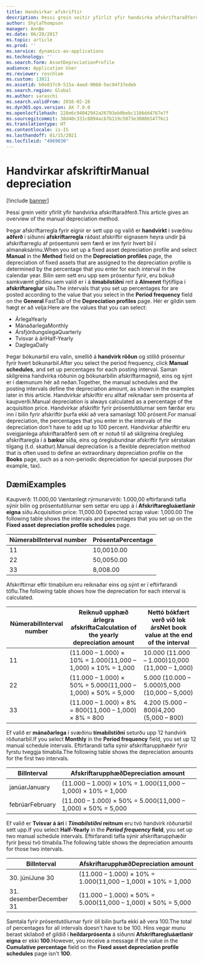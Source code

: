 ```yaml
---
title: Handvirkar afskriftir
description: Þessi grein veitir yfirlit yfir handvirka afskriftaraðferð.
author: ShylaThompson
manager: AnnBe
ms.date: 06/20/2017
ms.topic: article
ms.prod: ''
ms.service: dynamics-ax-applications
ms.technology: ''
ms.search.form: AssetDepreciationProfile
audience: Application User
ms.reviewer: roschlom
ms.custom: 13811
ms.assetid: b0e837c9-515a-4aed-9060-5ec94f37edeb
ms.search.region: Global
ms.author: saraschi
ms.search.validFrom: 2016-02-28
ms.dyn365.ops.version: AX 7.0.0
ms.openlocfilehash: 228e6c94042942a26793eb0bebc1186dd4767e7f
ms.sourcegitcommit: 38d40c331c8894acb7b119c5073e3088b54776c1
ms.translationtype: HT
ms.contentlocale: is-IS
ms.lasthandoff: 01/15/2021
ms.locfileid: "4969030"
---
```

# <a name="manual-depreciation"></a><span data-ttu-id="7abe3-103">Handvirkar afskriftir</span><span class="sxs-lookup"><span data-stu-id="7abe3-103">Manual depreciation</span></span>

[!include [banner](../includes/banner.md)]

<span data-ttu-id="7abe3-104">Þessi grein veitir yfirlit yfir handvirka afskriftaraðferð.</span><span class="sxs-lookup"><span data-stu-id="7abe3-104">This article gives an overview of the manual depreciation method.</span></span>

<span data-ttu-id="7abe3-105">Þegar afskriftarregla fyrir eignir er sett upp og valið er **handvirkt** í svæðinu **aðferð** í síðunni **afskriftarregla** ráðast afskriftir eignasem heyra undir þá afskriftarreglu af prósentunni sem færð er inn fyrir hvert bil í almanaksárinu.</span><span class="sxs-lookup"><span data-stu-id="7abe3-105">When you set up a fixed asset depreciation profile and select **Manual** in the **Method** field on the **Depreciation profiles** page, the depreciation of fixed assets that are assigned to the depreciation profile is determined by the percentage that you enter for each interval in the calendar year.</span></span> <span data-ttu-id="7abe3-106">Bilin sem sett eru upp sem prósentur fyrir, eru bókuð samkvæmt gildinu sem valið er í á **tímabilstíðni** reit á **Almennt** flýtiflipa í **afskriftareglur** síðu.</span><span class="sxs-lookup"><span data-stu-id="7abe3-106">The intervals that you set up percentages for are posted according to the value that you select in the **Period frequency** field on the **General** FastTab of the **Depreciation profiles** page.</span></span> <span data-ttu-id="7abe3-107">Hér er gildin sem hægt er að velja:</span><span class="sxs-lookup"><span data-stu-id="7abe3-107">Here are the values that you can select:</span></span>

-   <span data-ttu-id="7abe3-108">Árlega</span><span class="sxs-lookup"><span data-stu-id="7abe3-108">Yearly</span></span>
-   <span data-ttu-id="7abe3-109">Mánaðarlega</span><span class="sxs-lookup"><span data-stu-id="7abe3-109">Monthly</span></span>
-   <span data-ttu-id="7abe3-110">Ársfjórðungslega</span><span class="sxs-lookup"><span data-stu-id="7abe3-110">Quarterly</span></span>
-   <span data-ttu-id="7abe3-111">Tvisvar á ári</span><span class="sxs-lookup"><span data-stu-id="7abe3-111">Half-Yearly</span></span>
-   <span data-ttu-id="7abe3-112">Daglega</span><span class="sxs-lookup"><span data-stu-id="7abe3-112">Daily</span></span>

<span data-ttu-id="7abe3-113">Þegar bókunarbil eru valin, smellið á **handvirk röðun** og stillið prósentur fyrir hvert bókunarbil.</span><span class="sxs-lookup"><span data-stu-id="7abe3-113">After you select the period frequency, click **Manual schedules**, and set up percentages for each posting interval.</span></span> <span data-ttu-id="7abe3-114">Saman skilgreina handvirka röðunin og bókunarbilin afskriftarmagnið, eins og sýnt er í dæmunum hér að neðan.</span><span class="sxs-lookup"><span data-stu-id="7abe3-114">Together, the manual schedules and the posting intervals define the depreciation amount, as shown in the examples later in this article.</span></span> <span data-ttu-id="7abe3-115">Handvirkar afskriftir eru alltaf reiknaðar sem prósenta af kaupverði.</span><span class="sxs-lookup"><span data-stu-id="7abe3-115">Manual depreciation is always calculated as a percentage of the acquisition price.</span></span> <span data-ttu-id="7abe3-116">Handvirkar afskriftir fyrir prósentutölurnar sem færðar eru inn í bilin fyrir afskriftir þurfa ekki að vera samanlagt 100 prósent.</span><span class="sxs-lookup"><span data-stu-id="7abe3-116">For manual depreciation, the percentages that you enter in the intervals of the depreciation don't have to add up to 100 percent.</span></span> <span data-ttu-id="7abe3-117">Handvirkar afskriftir eru sveigjanlega afskriftaraðferð sem oft er notuð til að skilgreina óregluleg afskriftaregla í á **bækur** síða, eins og óreglubundnar afskriftir fyrir sérstakan tilgang (t.d. skattur).</span><span class="sxs-lookup"><span data-stu-id="7abe3-117">Manual depreciation is a flexible depreciation method that is often used to define an extraordinary depreciation profile on the **Books** page, such as a non-periodic depreciation for special purposes (for example, tax).</span></span>

## <a name="examples"></a><span data-ttu-id="7abe3-118">Dæmi</span><span class="sxs-lookup"><span data-stu-id="7abe3-118">Examples</span></span>
<span data-ttu-id="7abe3-119">Kaupverð: 11.000,00 Væntanlegt rýrnunarvirði: 1.000,00 eftirfarandi tafla sýnir bilin og prósentutölurnar sem settar eru upp á í **Afskriftaregluáætlanir eigna** síðu.</span><span class="sxs-lookup"><span data-stu-id="7abe3-119">Acquisition price: 11,000.00 Expected scrap value: 1,000.00 The following table shows the intervals and percentages that you set up on the **Fixed asset depreciation profile schedules** page.</span></span>

| <span data-ttu-id="7abe3-120">Númerabil</span><span class="sxs-lookup"><span data-stu-id="7abe3-120">Interval number</span></span> | <span data-ttu-id="7abe3-121">Prósenta</span><span class="sxs-lookup"><span data-stu-id="7abe3-121">Percentage</span></span> |
|-----------------|------------|
| <span data-ttu-id="7abe3-122">1</span><span class="sxs-lookup"><span data-stu-id="7abe3-122">1</span></span>               | <span data-ttu-id="7abe3-123">10,00</span><span class="sxs-lookup"><span data-stu-id="7abe3-123">10.00</span></span>      |
| <span data-ttu-id="7abe3-124">2</span><span class="sxs-lookup"><span data-stu-id="7abe3-124">2</span></span>               | <span data-ttu-id="7abe3-125">50,00</span><span class="sxs-lookup"><span data-stu-id="7abe3-125">50.00</span></span>      |
| <span data-ttu-id="7abe3-126">3</span><span class="sxs-lookup"><span data-stu-id="7abe3-126">3</span></span>               | <span data-ttu-id="7abe3-127">8,00</span><span class="sxs-lookup"><span data-stu-id="7abe3-127">8.00</span></span>       |

<span data-ttu-id="7abe3-128">Afskriftirnar eftir tímabilum eru reiknaðar eins og sýnt er í eftirfarandi töflu.</span><span class="sxs-lookup"><span data-stu-id="7abe3-128">The following table shows how the depreciation for each interval is calculated.</span></span>

|  <span data-ttu-id="7abe3-129">Númerabil</span><span class="sxs-lookup"><span data-stu-id="7abe3-129">Interval number</span></span> | <span data-ttu-id="7abe3-130">Reiknuð upphæð árlegra afskrifta</span><span class="sxs-lookup"><span data-stu-id="7abe3-130">Calculation of the yearly depreciation amount</span></span> | <span data-ttu-id="7abe3-131">Nettó bókfært verð við lok árs</span><span class="sxs-lookup"><span data-stu-id="7abe3-131">Net book value at the end of the interval</span></span> |
|------------------|-----------------------------------------------|-------------------------------------------|
| <span data-ttu-id="7abe3-132">1</span><span class="sxs-lookup"><span data-stu-id="7abe3-132">1</span></span>                | <span data-ttu-id="7abe3-133">(11.000 – 1.000) × 10% = 1.000</span><span class="sxs-lookup"><span data-stu-id="7abe3-133">(11,000 – 1,000) × 10% = 1,000</span></span>                | <span data-ttu-id="7abe3-134">10.000 (11.000 – 1.000)</span><span class="sxs-lookup"><span data-stu-id="7abe3-134">10,000 (11,000 – 1,000)</span></span>                   |
| <span data-ttu-id="7abe3-135">2</span><span class="sxs-lookup"><span data-stu-id="7abe3-135">2</span></span>                | <span data-ttu-id="7abe3-136">(11.000 – 1.000) × 50% = 5.000</span><span class="sxs-lookup"><span data-stu-id="7abe3-136">(11,000 – 1,000) × 50% = 5,000</span></span>                | <span data-ttu-id="7abe3-137">5.000 (10.000 – 5.000)</span><span class="sxs-lookup"><span data-stu-id="7abe3-137">5,000 (10,000 – 5,000)</span></span>                    |
| <span data-ttu-id="7abe3-138">3</span><span class="sxs-lookup"><span data-stu-id="7abe3-138">3</span></span>                | <span data-ttu-id="7abe3-139">(11.000 – 1.000) × 8% = 800</span><span class="sxs-lookup"><span data-stu-id="7abe3-139">(11,000 – 1,000) × 8% = 800</span></span>                   | <span data-ttu-id="7abe3-140">4.200 (5.000 – 800)</span><span class="sxs-lookup"><span data-stu-id="7abe3-140">4,200 (5,000 – 800)</span></span>                       |

<span data-ttu-id="7abe3-141">Ef valið er **mánaðarlega** í svæðinu **tímabilstíðni** seturðu upp 12 handvirk röðunarbil.</span><span class="sxs-lookup"><span data-stu-id="7abe3-141">If you select **Monthly** in the **Period frequency** field, you set up 12 manual schedule intervals.</span></span> <span data-ttu-id="7abe3-142">Eftirfarandi tafla sýnir afskriftarupphæðir fyrir fyrstu tveggja tímabila.</span><span class="sxs-lookup"><span data-stu-id="7abe3-142">The following table shows the depreciation amounts for the first two intervals.</span></span>

| <span data-ttu-id="7abe3-143">Bil</span><span class="sxs-lookup"><span data-stu-id="7abe3-143">Interval</span></span> | <span data-ttu-id="7abe3-144">Afskriftarupphæð</span><span class="sxs-lookup"><span data-stu-id="7abe3-144">Depreciation amount</span></span>            |
|----------|--------------------------------|
| <span data-ttu-id="7abe3-145">janúar</span><span class="sxs-lookup"><span data-stu-id="7abe3-145">January</span></span>  | <span data-ttu-id="7abe3-146">(11.000 – 1.000) × 10% = 1.000</span><span class="sxs-lookup"><span data-stu-id="7abe3-146">(11,000 – 1,000) × 10% = 1,000</span></span> |
| <span data-ttu-id="7abe3-147">febrúar</span><span class="sxs-lookup"><span data-stu-id="7abe3-147">February</span></span> | <span data-ttu-id="7abe3-148">(11.000 – 1.000) × 50% = 5.000</span><span class="sxs-lookup"><span data-stu-id="7abe3-148">(11,000 – 1,000) × 50% = 5,000</span></span> |

<span data-ttu-id="7abe3-149">Ef valið er <strong>Tvisvar á ári</strong> í *<strong><em>Tímabilstíðni</em>* reitnum</strong> eru tvö handvirk röðunarbil sett upp.</span><span class="sxs-lookup"><span data-stu-id="7abe3-149">If you select <strong>Half-Yearly</strong> in the *<strong><em>Period frequency</em>* field</strong>, you set up two manual schedule intervals.</span></span> <span data-ttu-id="7abe3-150">Eftirfarandi tafla sýnir afskriftarupphæðir fyrir þessi tvö tímabila.</span><span class="sxs-lookup"><span data-stu-id="7abe3-150">The following table shows the depreciation amounts for those two intervals.</span></span>

| <span data-ttu-id="7abe3-151">Bil</span><span class="sxs-lookup"><span data-stu-id="7abe3-151">Interval</span></span>    | <span data-ttu-id="7abe3-152">Afskriftarupphæð</span><span class="sxs-lookup"><span data-stu-id="7abe3-152">Depreciation amount</span></span>            |
|-------------|--------------------------------|
| <span data-ttu-id="7abe3-153">30. júní</span><span class="sxs-lookup"><span data-stu-id="7abe3-153">June 30</span></span>     | <span data-ttu-id="7abe3-154">(11.000 – 1.000) × 10% = 1.000</span><span class="sxs-lookup"><span data-stu-id="7abe3-154">(11,000 – 1,000) × 10% = 1,000</span></span> |
| <span data-ttu-id="7abe3-155">31. desember</span><span class="sxs-lookup"><span data-stu-id="7abe3-155">December 31</span></span> | <span data-ttu-id="7abe3-156">(11.000 – 1.000) × 50% = 5.000</span><span class="sxs-lookup"><span data-stu-id="7abe3-156">(11,000 – 1,000) × 50% = 5,000</span></span> |

<span data-ttu-id="7abe3-157">Samtala fyrir prósentutölurnar fyrir öll bilin þurfa ekki að vera 100.</span><span class="sxs-lookup"><span data-stu-id="7abe3-157">The total of percentages for all intervals doesn't have to be 100.</span></span> <span data-ttu-id="7abe3-158">Hins vegar munu berast skilaboð ef gildið í **heildarprósenta** á síðunni **Afskriftaregluáætlanir eigna** er ekki **100**.</span><span class="sxs-lookup"><span data-stu-id="7abe3-158">However, you receive a message if the value in the **Cumulative percentage** field on the **Fixed asset depreciation profile schedules** page isn't **100**.</span></span>



